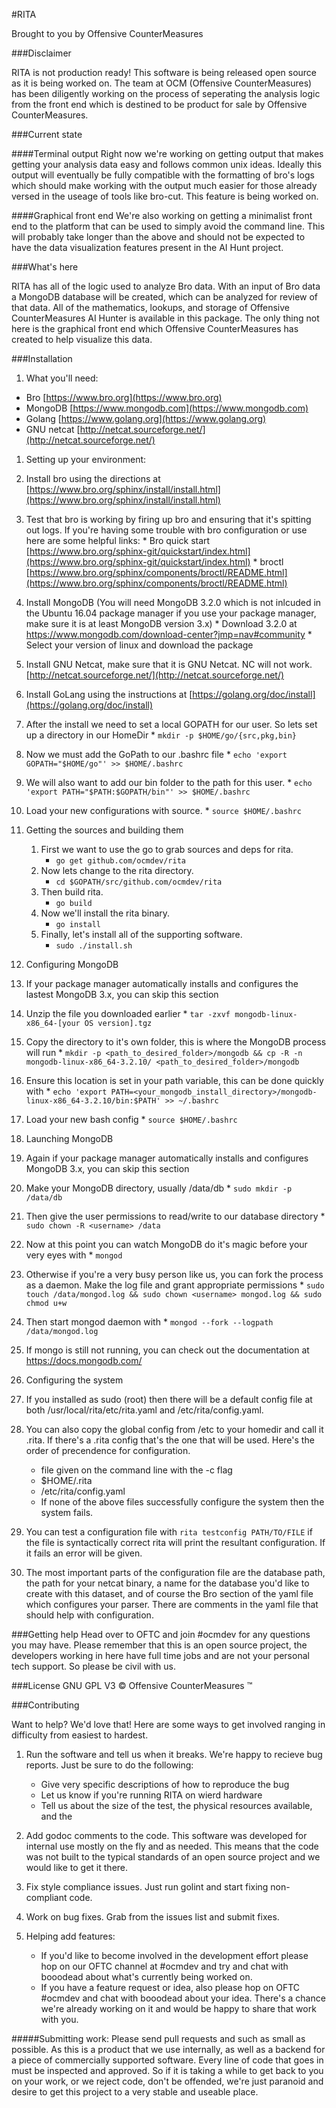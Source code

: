 #RITA

Brought to you by Offensive CounterMeasures

###Disclaimer

RITA is not production ready! This software is being released open source as it
is being worked on. The team at OCM (Offensive CounterMeasures) has been
diligently working on the process of seperating the analysis logic from the
front end which is destined to be product for sale by Offensive CounterMeasures.

###Current state

####Terminal output
Right now we're working on getting output that makes getting your analysis data
easy and follows common unix ideas. Ideally this output will eventually be fully
compatible with the formatting of bro's logs which should make working with the
output much easier for those already versed in the useage of tools like bro-cut.
This feature is being worked on.

####Graphical front end
We're also working on getting a minimalist front end to the platform that can
be used to simply avoid the command line. This will probably take longer than
the above and should not be expected to have the data visualization features
present in the AI Hunt project.

###What's here

RITA has all of the logic used to analyze Bro data. With an input of Bro data a
MongoDB database will be created, which can be analyzed for review of that data.
All of the mathematics, lookups, and storage of Offensive CounterMeasures AI
Hunter is available in this package. The only thing not here is the graphical
front end which Offensive CounterMeasures has created to help visualize this
data.

###Installation

1. What you'll need:
 * Bro [https://www.bro.org](https://www.bro.org)
 * MongoDB [https://www.mongodb.com](https://www.mongodb.com)
 * Golang [https://www.golang.org](https://www.golang.org)
 * GNU netcat [http://netcat.sourceforge.net/](http://netcat.sourceforge.net/)

1. Setting up your environment:
  1. Install bro using the directions at [https://www.bro.org/sphinx/install/install.html](https://www.bro.org/sphinx/install/install.html)
  1. Test that bro is working by firing up bro and ensuring that it's spitting out logs. If you're having some trouble
  with bro configuration or use here are some helpful links:
    * Bro quick start [https://www.bro.org/sphinx-git/quickstart/index.html](https://www.bro.org/sphinx-git/quickstart/index.html)
    * broctl [https://www.bro.org/sphinx/components/broctl/README.html](https://www.bro.org/sphinx/components/broctl/README.html)
  1. Install MongoDB (You will need MongoDB 3.2.0 which is not inlcuded in the Ubuntu 16.04 package manager if you use your package manager, make sure it is at least MongoDB version 3.x)
    * Download 3.2.0 at https://www.mongodb.com/download-center?jmp=nav#community
    * Select your version of linux and download the package
  1. Install GNU Netcat, make sure that it is GNU Netcat. NC will not work. [http://netcat.sourceforge.net/](http://netcat.sourceforge.net/)
  1. Install GoLang using the instructions at [https://golang.org/doc/install](https://golang.org/doc/install)
  1. After the install we need to set a local GOPATH for our user. So lets set up a directory in our HomeDir
    * ```mkdir -p $HOME/go/{src,pkg,bin}```
  1. Now we must add the GoPath to our .bashrc file
    * ```echo 'export GOPATH="$HOME/go"' >> $HOME/.bashrc```
  1. We will also want to add our bin folder to the path for this user.
    * ```echo 'export PATH="$PATH:$GOPATH/bin"' >> $HOME/.bashrc```
  1. Load your new configurations with source.
    * ```source $HOME/.bashrc```

1. Getting the sources and building them
  	1. First we want to use the go to grab sources and deps for rita.
    	* ```go get github.com/ocmdev/rita```
  	1. Now lets change to the rita directory.
    	* ```cd $GOPATH/src/github.com/ocmdev/rita```
  	1. Then build rita.
    	* ```go build```
  	1. Now we'll install the rita binary.
  		* ```go install```
  	1. Finally, let's install all of the supporting software.
  		* ```sudo ./install.sh```

1. Configuring MongoDB
  1. If your package manager automatically installs and configures the lastest MongoDB 3.x, you can skip this section
  1. Unzip the file you downloaded earlier
    * ```tar -zxvf mongodb-linux-x86_64-[your OS version].tgz```
  1. Copy the directory to it's own folder, this is where the MongoDB process will run
    * ```mkdir -p <path_to_desired_folder>/mongodb && cp -R -n mongodb-linux-x86_64-3.2.10/ <path_to_desired_folder>/mongodb```
  1. Ensure this location is set in your path variable, this can be done quickly with
    * ```echo 'export PATH=<your_mongodb_install_directory>/mongodb-linux-x86_64-3.2.10/bin:$PATH' >> ~/.bashrc```
  1. Load your new bash config
    * ```source $HOME/.bashrc```

1. Launching MongoDB
  1. Again if your package manager automatically installs and configures MongoDB 3.x, you can skip this section
  1. Make your MongoDB directory, usually /data/db
    * ```sudo mkdir -p /data/db```
  1. Then give the user permissions to read/write to our database directory
    * ```sudo chown -R <username> /data```
  1. Now at this point you can watch MongoDB do it's magic before your very eyes with
    * ```mongod```
  1. Otherwise if you're a very busy person like us, you can fork the process as a daemon. Make the log file and grant appropriate permissions
    * ```sudo touch /data/mongod.log && sudo chown <username> mongod.log && sudo chmod u+w```
  1. Then start mongod daemon with
    * ```mongod --fork --logpath /data/mongod.log```
  1. If mongo is still not running, you can check out the documentation at https://docs.mongodb.com/

1. Configuring the system
  1. If you installed as sudo (root) then there will be a default config file at both /usr/local/rita/etc/rita.yaml
  and /etc/rita/config.yaml.
  1. You can also copy the global config from /etc to your homedir and call it .rita. If there's a .rita config that's
  the one that will be used. Here's the order of precendence for configuration.
    	* file given on the command line with the -c flag
    	* $HOME/.rita
    	* /etc/rita/config.yaml
    	* If none of the above files successfully configure the system then the system fails.
  1. You can test a configuration file with ```rita testconfig PATH/TO/FILE``` if the file is syntactically correct rita
  will print the resultant configuration. If it fails an error will be given.
  1. The most important parts of the configuration file are the database path, the path for your netcat binary, a name
  for the database you'd like to create with this dataset, and of course the Bro section of the yaml file which configures
  your parser. There are comments in the yaml file that should help with configuration.

###Getting help
Head over to OFTC and join #ocmdev for any questions you may have. Please
remember that this is an open source project, the developers working in here
have full time jobs and are not your personal tech support. So please be civil
with us.

###License
GNU GPL V3
&copy; Offensive CounterMeasures &trade;

###Contributing

Want to help? We'd love that! Here are some ways to get involved ranging in
difficulty from easiest to hardest.

1. Run the software and tell us when it breaks. We're happy to recieve bug
reports. Just be sure to do the following:
  	* Give very specific descriptions of how to reproduce the bug
  	* Let us know if you're running RITA on wierd hardware
  	* Tell us about the size of the test, the physical resources available, and the

1. Add godoc comments to the code. This software was developed for internal use
mostly on the fly and as needed. This means that the code was not built to the
typical standards of an open source project and we would like to get it there.

1. Fix style compliance issues. Just run golint and start fixing non-compliant
code.

1. Work on bug fixes. Grab from the issues list and submit fixes.

1. Helping add features:
  	* If you'd like to become involved in the development effort please hop on our
OFTC channel at #ocmdev and try and chat with booodead about what's currently
being worked on.
  	* If you have a feature request or idea, also please hop on OFTC #ocmdev and
chat with booodead about your idea. There's a chance we're already working on it and
would be happy to share that work with you.

#####Submitting work:
Please send pull requests and such as small as possible. As this is a product that
we use internally, as well as a backend for a piece of commercially supported
software. Every line of code that goes in must be inspected and approved. So if it
is taking a while to get back to you on your work, or we reject code, don't be
offended, we're just paranoid and desire to get this project to a very stable and
useable place.
